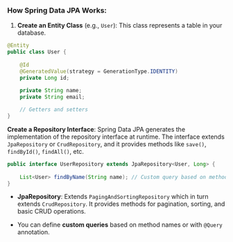 ### **How Spring Data JPA Works:**

1. **Create an Entity Class** (e.g., `User`): This class represents a table in your database.

```java
@Entity
public class User {
    
    @Id
    @GeneratedValue(strategy = GenerationType.IDENTITY)
    private Long id;
    
    private String name;
    private String email;

    // Getters and setters
}
```

**Create a Repository Interface**: Spring Data JPA generates the implementation of the repository interface at runtime. The interface extends `JpaRepository` or `CrudRepository`, and it provides methods like `save()`, `findById()`, `findAll()`, etc.

```java
public interface UserRepository extends JpaRepository<User, Long> {
    
    List<User> findByName(String name); // Custom query based on method name
}
```

- **JpaRepository**: Extends `PagingAndSortingRepository` which in turn extends `CrudRepository`. It provides methods for pagination, sorting, and basic CRUD operations.
    
- You can define **custom queries** based on method names or with `@Query` annotation.